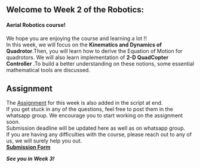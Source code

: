 ## Welcome to Week 2 of the Robotics:
#### Aerial Robotics course!
We hope you are enjoying the course and learning a lot !! </br>
In this week, we will focus on the **Kinematics and Dynamics of Quadrotor**.Then, you will learn how to derive the Equation of Motion for quadrotors. We will also learn implementation of **2-D QuadCopter Controller** .To build a better understanding on these notions, some essential mathematical tools are discussed.</br>



## Assignment 
The [Assignment](https://github.com/AeromodellingClubIITB/Aerial-Robotics/tree/main/week_2/Assignment%202_code) for this week is also added in the script at end.</br>
If you get stuck in any of the questions, feel free to post them in the whatsapp group. We encourage you to start working on the assignment soon.</br>
Submission deadline will be updated here as well as on whatsapp group.</br>
If you are having any difficulties with the course, please reach out to any of us, we will surely help you out.</br>
**[Submission Form](https://forms.gle/HKgyoFSQHnar46ZX7)**

***See you in Week 3!***
